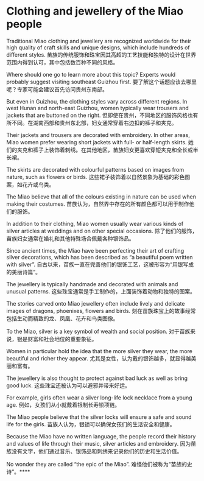 # Clothing and jewellery of the Miao people

Traditional Miao clothing and jewellery are recognized worldwide for their high quality of craft skills and unique designs, which include hundreds of different styles.
苗族的传统服饰和珠宝因其高超的工艺技能和独特的设计在世界范围内得到认可，其中包括数百种不同的风格。

Where should one go to learn more about this topic? Experts would probably suggest visiting southeast Guizhou first.
要了解这个话题应该去哪里呢？专家可能会建议首先访问贵州东南部。

But even in Guizhou, the clothing styles vary across different regions. In west Hunan and north-east Guizhou, women typically wear trousers and jackets that are buttoned on the right.
但即使在贵州，不同地区的服饰风格也有所不同。在湖南西部和贵州东北部，妇女通常穿着右边扣的裤子和夹克。

Their jackets and trousers are decorated with embroidery. In other areas, Miao women prefer wearing short jackets with full- or half-length skirts.
她们的夹克和裤子上装饰着刺绣。在其他地区，苗族妇女更喜欢穿短夹克和全长或半长裙。

The skirts are decorated with colourful patterns based on images from nature, such as flowers or birds.
这些裙子装饰着以自然景象为基础的彩色图案，如花卉或鸟类。

The Miao believe that all of the colours existing in nature can be used when making their costumes.
苗族认为，自然界中存在的所有颜色都可以用于制作他们的服饰。

In addition to their clothing, Miao women usually wear various kinds of silver articles at weddings and on other special occasions.
除了他们的服饰，苗族妇女通常在婚礼和其他特殊场合佩戴各种银饰品。

Since ancient times, the Miao have been perfecting their art of crafting silver decorations, which has been described as “a beautiful poem written with silver”.
自古以来，苗族一直在完善他们的银饰工艺，这被形容为“用银写成的美丽诗篇”。

The jewellery is typically handmade and decorated with animals and unusual patterns.
这些珠宝通常是手工制作的，上面装饰着动物和独特的图案。

The stories carved onto Miao jewellery often include lively and delicate images of dragons, phoenixes, flowers and birds.
刻在苗族珠宝上的故事经常包括生动而精致的龙、凤凰、花卉和鸟类图像。

To the Miao, silver is a key symbol of wealth and social position.
对于苗族来说，银是财富和社会地位的重要象征。

Women in particular hold the idea that the more silver they wear, the more beautiful and richer they appear.
尤其是女性，认为戴的银饰越多，就显得越美丽和富有。

The jewellery is also thought to protect against bad luck as well as bring good luck.
这些珠宝还被认为可以避邪并带来好运。

For example, girls often wear a silver long-life lock necklace from a young age.
例如，女孩们从小就戴着银制长寿锁项链。

The Miao people believe that the silver locks will ensure a safe and sound life for the girls.
苗族人认为，银锁可以确保女孩们的生活安全和健康。

Because the Miao have no written language, the people record their history and values of life through their music, silver articles and embroidery.
因为苗族没有文字，他们通过音乐、银饰品和刺绣来记录他们的历史和生活价值。

No wonder they are called “the epic of the Miao”.
难怪他们被称为“苗族的史诗”。****
